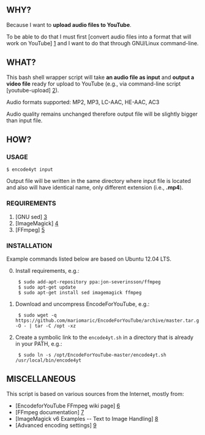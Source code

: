 ## WHY?

Because I want to **upload audio files to YouTube**.

To be able to do that I must first [convert audio files into a format that will work on YouTube] [1] and I want to do that through GNU/Linux command-line.

## WHAT?

This bash shell wrapper script will take **an audio file as input** and **output a video file** ready for upload to YouTube (e.g., via command-line script [youtube-upload] [2]).

Audio formats supported: MP2, MP3, LC-AAC, HE-AAC, AC3

Audio quality remains unchanged therefore output file will be slightly bigger than input file.

## HOW?

### USAGE

    $ encode4yt input

Output file will be written in the same directory where input file is located and also will have identical name, only different extension (i.e., **.mp4**).

### REQUIREMENTS

1. [GNU sed] [3]
2. [ImageMagick] [4]
3. [FFmpeg] [5]

### INSTALLATION

Example commands listed below are based on Ubuntu 12.04 LTS.

0. Install requirements, e.g.:
        
        $ sudo add-apt-repository ppa:jon-severinsson/ffmpeg
        $ sudo apt-get update
        $ sudo apt-get install sed imagemagick ffmpeg

1. Download and uncompress EncodeForYouTube, e.g.:

        $ sudo wget -q https://github.com/mariomaric/EncodeForYouTube/archive/master.tar.gz -O - | tar -C /opt -xz

2. Create a symbolic link to the `encode4yt.sh` in a directory that is already in your PATH, e.g.:

        $ sudo ln -s /opt/EncodeForYouTube-master/encode4yt.sh /usr/local/bin/encode4yt

## MISCELLANEOUS

This script is based on various sources from the Internet, mostly from:

- [EncodeforYouTube FFmpeg wiki page] [6]
- [FFmpeg documentation] [7]
- [ImageMagick v6 Examples -- Text to Image Handling] [8]
- [Advanced encoding settings] [9]

[1]: https://support.google.com/youtube/answer/1696878?hl=en&ref_topic=2888648
    "Upload audio or image files @ YouTube upload instructions and settings help"
[2]: https://code.google.com/p/youtube-upload/
    "youtube-upload"
[3]: http://www.gnu.org/software/sed/
    "GNU sed"
[4]: http://www.imagemagick.org/
    "ImageMagick"
[5]: http://ffmpeg.org/
    "FFmpeg"
[6]: https://trac.ffmpeg.org/wiki/EncodeforYouTube
    "How to Encode Videos for YouTube and other Video Sharing Sites"
[7]: http://ffmpeg.org/ffmpeg-all.html
    "FFmpeg documentation"
[8]: http://www.imagemagick.org/Usage/text/
    "ImageMagick v6 Examples -- Text to Image Handling"
[9]: https://support.google.com/youtube/answer/1722171?hl=en&ref_topic=2888648
    "Advanced encoding settings @ YouTube upload instructions and settings help"
